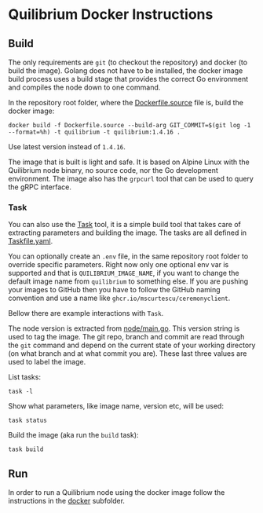 # Quilibrium Docker Instructions

## Build

The only requirements are `git` (to checkout the repository) and docker (to build the image).
Golang does not have to be installed, the docker image build process uses a build stage that provides the
correct Go environment and compiles the node down to one command.

In the repository root folder, where the [Dockerfile.source](Dockerfile.source) file is, build the docker image:
```shell
docker build -f Dockerfile.source --build-arg GIT_COMMIT=$(git log -1 --format=%h) -t quilibrium -t quilibrium:1.4.16 .
```

Use latest version instead of `1.4.16`.

The image that is built is light and safe. It is based on Alpine Linux with the Quilibrium node binary, no
source code, nor the Go development environment. The image also has the `grpcurl` tool that can be used to
query the gRPC interface.

### Task

You can also use the [Task](https://taskfile.dev/) tool, it is a simple build tool that takes care of extracting
parameters and building the image. The tasks are all defined in [Taskfile.yaml](Taskfile.yaml).

You can optionally create an `.env` file, in the same repository root folder to override specific parameters. Right now
only one optional env var is supported and that is `QUILIBRIUM_IMAGE_NAME`, if you want to change the default
image name from `quilibrium` to something else. If you are pushing your images to GitHub then you have to follow the
GitHub naming convention and use a name like `ghcr.io/mscurtescu/ceremonyclient`.

Bellow there are example interactions with `Task`.

The node version is extracted from [node/main.go](node/main.go). This version string is used to tag the image. The git
repo, branch and commit are read through the `git` command and depend on the current state of your working
directory (on what branch and at what commit you are). These last three values are used to label the image.

List tasks:
```shell
task -l
```

Show what parameters, like image name, version etc, will be used:
```shell
task status
```

Build the image (aka run the `build` task):
```shell
task build
```

## Run

In order to run a Quilibrium node using the docker image follow the instructions in the [docker](docker) subfolder.
